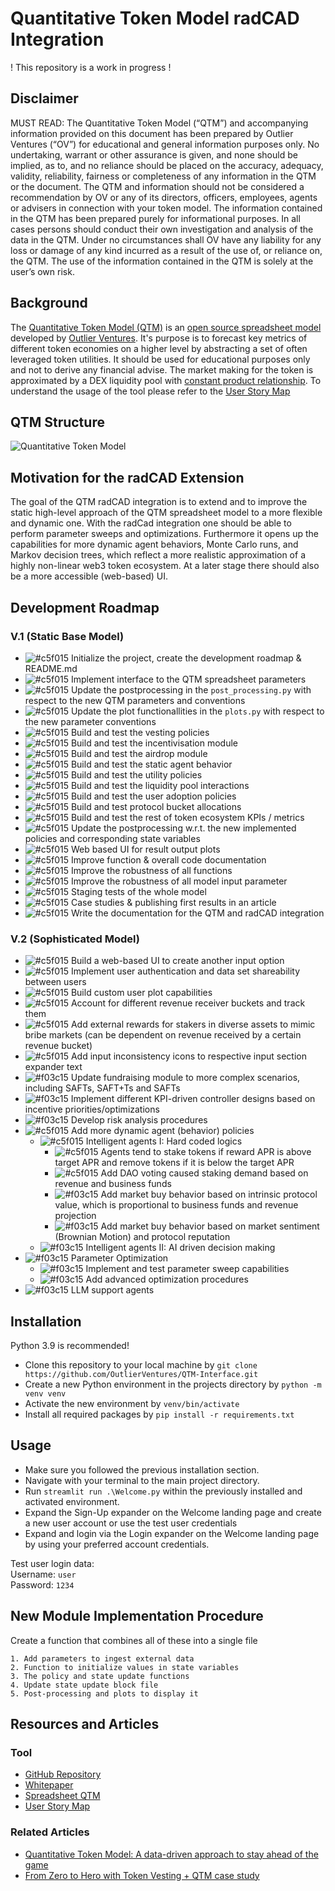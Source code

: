 # Quantitative Token Model radCAD Integration

! This repository is a work in progress !

## Disclaimer
MUST READ:
The Quantitative Token Model (“QTM”) and accompanying information provided on this document has been prepared  by Outlier Ventures (“OV”) for educational and general information purposes only. No undertaking, warrant or other assurance is given, and none should be implied, as to, and no reliance should be placed on the accuracy, adequacy, validity, reliability, fairness or completeness of any information in the QTM or the document. The QTM and information should not be considered a recommendation by OV or any of its directors, officers, employees, agents or advisers in connection with your token model. The information contained in the QTM  has been prepared purely for informational purposes. In all cases persons should conduct their own investigation and analysis of the data in the QTM. Under no circumstances shall OV have any liability for any loss or damage of any kind incurred as a result of the use of, or reliance on, the QTM. The use of the information contained in the QTM is solely at the user’s own risk.


## Background

The [Quantitative Token Model (QTM)](https://outlierventures.io/quantitative-token-model-a-data-driven-approach-to-stay-ahead-of-the-game/) is an [open source spreadsheet model](https://drive.google.com/drive/folders/1eSgm4NA1Izx9qhXd6sdveUKF5VFHY6py?usp=sharing) developed by [Outlier Ventures](https://outlierventures.io/). It's purpose is to forecast key metrics of different token economies on a higher level by abstracting a set of often leveraged token utilities. It should be used for educational purposes only and not to derive any financial advise. The market making for the token is approximated by a DEX liquidity pool with [constant product relationship](https://balancer.fi/whitepaper.pdf). To understand the usage of the tool please refer to the [User Story Map](https://whimsical.com/qtm-roadmap-FfdpxTyjN44zk1eMhpyEWJ)

## QTM Structure

![Quantitative Token Model](https://github.com/OutlierVentures/QTM-Interface/blob/main/images/Quantitative_Token_Model_Abstraction.jpeg?raw=true)

## Motivation for the radCAD Extension

The goal of the QTM radCAD integration is to extend and to improve the static high-level approach of the QTM spreadsheet model to a more flexible and dynamic one. With the radCad integration one should be able to perform parameter sweeps and optimizations. Furthermore it opens up the capabilities for more dynamic agent behaviors, Monte Carlo runs, and Markov decision trees, which reflect a more realistic approximation of a highly non-linear web3 token ecosystem. At a later stage there should also be a more accessible (web-based) UI.

## Development Roadmap

### V.1 (Static Base Model)

- ![#c5f015](https://placehold.co/15x15/c5f015/c5f015.png) Initialize the project, create the development roadmap & README.md
- ![#c5f015](https://placehold.co/15x15/c5f015/c5f015.png) Implement interface to the QTM spreadsheet parameters
- ![#c5f015](https://placehold.co/15x15/c5f015/c5f015.png) Update the postprocessing in the `post_processing.py` with respect to the new QTM parameters and conventions
- ![#c5f015](https://placehold.co/15x15/c5f015/c5f015.png) Update the plot functionallities in the `plots.py` with respect to the new parameter conventions
- ![#c5f015](https://placehold.co/15x15/c5f015/c5f015.png) Build and test the vesting policies
- ![#c5f015](https://placehold.co/15x15/c5f015/c5f015.png) Build and test the incentivisation module
- ![#c5f015](https://placehold.co/15x15/c5f015/c5f015.png) Build and test the airdrop module
- ![#c5f015](https://placehold.co/15x15/c5f015/c5f015.png) Build and test the static agent behavior
- ![#c5f015](https://placehold.co/15x15/c5f015/c5f015.png) Build and test the utility policies
- ![#c5f015](https://placehold.co/15x15/c5f015/c5f015.png) Build and test the liquidity pool interactions
- ![#c5f015](https://placehold.co/15x15/c5f015/c5f015.png) Build and test the user adoption policies
- ![#c5f015](https://placehold.co/15x15/c5f015/c5f015.png) Build and test protocol bucket allocations
- ![#c5f015](https://placehold.co/15x15/c5f015/c5f015.png) Build and test the rest of token ecosystem KPIs / metrics
- ![#c5f015](https://placehold.co/15x15/c5f015/c5f015.png) Update the postprocessing w.r.t. the new implemented policies and corresponding state variables
- ![#c5f015](https://placehold.co/15x15/c5f015/c5f015.png) Web based UI for result output plots
- ![#c5f015](https://placehold.co/15x15/c5f015/c5f015.png) Improve function & overall code documentation
- ![#c5f015](https://placehold.co/15x15/c5f015/c5f015.png) Improve the robustness of all functions
- ![#c5f015](https://placehold.co/15x15/c5f015/c5f015.png) Improve the robustness of all model input parameter
- ![#c5f015](https://placehold.co/15x15/c5f015/c5f015.png) Staging tests of the whole model
- ![#c5f015](https://placehold.co/15x15/c5f015/c5f015.png) Case studies & publishing first results in an article
- ![#c5f015](https://placehold.co/15x15/c5f015/c5f015.png) Write the documentation for the QTM and radCAD integration

### V.2 (Sophisticated Model)

- ![#c5f015](https://placehold.co/15x15/c5f015/c5f015.png) Build a web-based UI to create another input option
- ![#c5f015](https://placehold.co/15x15/c5f015/c5f015.png) Implement user authentication and data set shareability between users
- ![#c5f015](https://placehold.co/15x15/c5f015/c5f015.png) Build custom user plot capabilities
- ![#c5f015](https://placehold.co/15x15/FFF266/FFF266.png) Account for different revenue receiver buckets and track them
- ![#c5f015](https://placehold.co/15x15/FFF266/FFF266.png) Add external rewards for stakers in diverse assets to mimic bribe markets (can be dependent on revenue received by a certain revenue bucket)
- ![#c5f015](https://placehold.co/15x15/FFF266/FFF266.png) Add input inconsistency icons to respective input section expander text
- ![#f03c15](https://placehold.co/15x15/f03c15/f03c15.png) Update fundraising module to more complex scenarios, including SAFTs, SAFT+Ts and SAFTs
- ![#f03c15](https://placehold.co/15x15/f03c15/f03c15.png) Implement different KPI-driven controller designs based on incentive priorities/optimizations
- ![#f03c15](https://placehold.co/15x15/f03c15/f03c15.png) Develop risk analysis procedures
- ![#c5f015](https://placehold.co/15x15/FFF266/FFF266.png) Add more dynamic agent (behavior) policies
  - ![#c5f015](https://placehold.co/15x15/FFF266/FFF266.png) Intelligent agents I: Hard coded logics
    - ![#c5f015](https://placehold.co/15x15/c5f015/c5f015.png) Agents tend to stake tokens if reward APR is above target APR and remove tokens if it is below the target APR
    - ![#c5f015](https://placehold.co/15x15/FFF266/FFF266.png) Add DAO voting caused staking demand based on revenue and business funds
    - ![#f03c15](https://placehold.co/15x15/f03c15/f03c15.png) Add market buy behavior based on intrinsic protocol value, which is proportional to business funds and revenue projection
    - ![#f03c15](https://placehold.co/15x15/f03c15/f03c15.png) Add market buy behavior based on market sentiment (Brownian Motion) and protocol reputation
  - ![#f03c15](https://placehold.co/15x15/f03c15/f03c15.png) Intelligent agents II: AI driven decision making
- ![#f03c15](https://placehold.co/15x15/f03c15/f03c15.png) Parameter Optimization
  - ![#f03c15](https://placehold.co/15x15/f03c15/f03c15.png) Implement and test parameter sweep capabilities
  - ![#f03c15](https://placehold.co/15x15/f03c15/f03c15.png) Add advanced optimization procedures
- ![#f03c15](https://placehold.co/15x15/f03c15/f03c15.png) LLM support agents

## Installation

Python 3.9 is recommended!

- Clone this repository to your local machine by `git clone https://github.com/OutlierVentures/QTM-Interface.git`
- Create a new Python environment in the projects directory by `python -m venv venv`
- Activate the new environment by `venv/bin/activate`
- Install all required packages by `pip install -r requirements.txt`

## Usage
- Make sure you followed the previous installation section.
- Navigate with your terminal to the main project directory.
- Run `streamlit run .\Welcome.py` within the previously installed and activated environment.
- Expand the Sign-Up expander on the Welcome landing page and create a new user account or use the test user credentials
- Expand and login via the Login expander on the Welcome landing page by using your preferred account credentials.

Test user login data:\
Username: `user`\
Password: `1234`

## New Module Implementation Procedure
Create a function that combines all of these into a single file

    1. Add parameters to ingest external data
    2. Function to initialize values in state variables
    3. The policy and state update functions
    4. Update state update block file
    5. Post-processing and plots to display it

## Resources and Articles
### Tool
- [GitHub Repository](https://github.com/OutlierVentures/QTM-Interface)
- [Whitepaper](https://github.com/OutlierVentures/QTM-Interface/blob/main/Documentation/QTM%20Whitepaper.md)
- [Spreadsheet QTM](https://drive.google.com/drive/folders/1eSgm4NA1Izx9qhXd6sdveUKF5VFHY6py?usp=sharing)
- [User Story Map](https://whimsical.com/qtm-roadmap-FfdpxTyjN44zk1eMhpyEWJ)

### Related Articles
- [Quantitative Token Model: A data-driven approach to stay ahead of the game](https://outlierventures.io/article/quantitative-token-model-a-data-driven-approach-to-stay-ahead-of-the-game/)
- [From Zero to Hero with Token Vesting + QTM case study](https://outlierventures.io/article/from-zero-to-hero-with-token-vesting/)